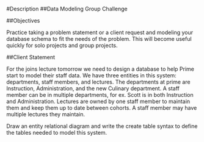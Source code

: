 #Description
##Data Modeling Group Challenge

##Objectives

Practice taking a problem statement or a client request and modeling your database schema to fit the needs of the problem. This will become useful quickly for solo projects and group projects.

##Client Statement

For the joins lecture tomorrow we need to design a database to help Prime start to model their staff data. We have three entities in this system: departments, staff members, and lectures. The departments at prime are Instruction, Administration, and the new Culinary department. A staff member can be in multiple departments, for ex. Scott is in both Instruction and Administration. Lectures are owned by one staff member to maintain them and keep them up to date between cohorts. A staff member may have multiple lectures they maintain.

Draw an entity relational diagram and write the create table syntax to define the tables needed to model this system.
